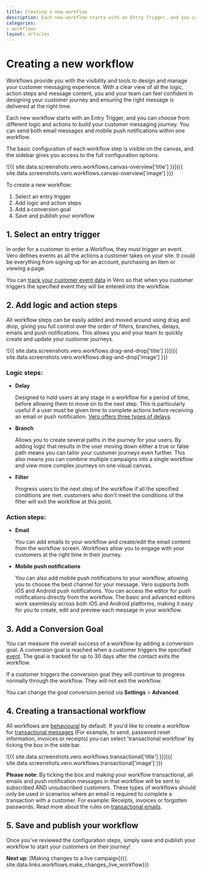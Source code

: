 ```yaml
---
title: Creating a new workflow
description: Each new workflow starts with an Entry Trigger, and you can choose from different logic and actions to build your customer messaging journey.
categories:
- workflows
layout: articles
---
```


# Creating a new workflow

Workflows provide you with the visibility and tools to design and manage your customer messaging experience. With a clear view of all the logic, action steps and message content, you and your team can feel confident in designing your customer journey and ensuring the right message is delivered at the right time. 

Each new workflow starts with an Entry Trigger, and you can choose from different logic and actions to build your customer messaging journey. You can send both email messages and mobile push notifications within one workflow. 

The basic configuration of each workflow step is visible on the canvas, and the sidebar gives you access to the full configuration options.

![{{ site.data.screenshots.vero.workflows.canvas-overview['title'] }}]({{ site.data.screenshots.vero.workflows.canvas-overview['image'] }})

To create a new workflow:
1. Select an entry trigger
2. Add logic and action steps
3. Add a conversion goal
4. Save and publish your workflow

## 1. **Select an entry trigger**

In order for a customer to enter a Workflow, they must trigger an event. Vero defines events as all the actions a customer takes on your site. It could be everything from signing up for an account, purchasing an item or viewing a page. 

You can [track your customer event data]({{site.data.links.events.event-placeholders}}) in Vero so that when you customer triggers the specified event they will be entered into the workflow.

## 2. **Add logic and action steps**

All workflow steps can be easily added and moved around using drag and drop, giving you full control over the order of filters, branches, delays, emails and push notifications. This allows you and your team to quickly create and update your customer journeys.

![{{ site.data.screenshots.vero.workflows.drag-and-drop['title'] }}]({{ site.data.screenshots.vero.workflows.drag-and-drop['image'] }})


### Logic steps:


- **Delay**

  Designed to hold users at any stage in a workflow for a period of time, before allowing them to move on to the next step. This is particularly useful if a user must be given time to complete actions before receiving an email or push notification. [Vero offers three types of delays]({{site.data.links.articles.timing}}).

- **Branch**

  Allows you to create several paths in the journey for your users. By adding logic that results in the user moving down either a true or false path means you can tailor your customer journeys even further. This also means you can combine multiple campaigns into a single workflow and view more complex journeys on one visual canvas.

- **Filter**

  Progress users to the next step of the workflow if all the specified conditions are met. customers who don't meet the conditions of the filter will exit the workflow at this point.



### Action steps:

- **Email**

  You can add emails to your workflow and create/edit the email content from the workflow screen. Workflows allow you to engage with your customers at the right time in their journey.

- **Mobile push notifications** 

  You can also add mobile push notifications to your workflow, allowing you to choose the best channel for your message. Vero supports both iOS and Android push notifications. You can access the editor for push notifications directly from the workflow. The basic and advanced editors work seamlessly across both iOS and Android platforms, making it easy for you to create, edit and preview each message in your workflow.

## 3. Add a Conversion Goal

You can measure the overall success of a workflow by adding a conversion goal. A conversion goal is reached when a customer triggers the specified [event]({{site.data.links.events.event-placeholders}}). The goal is tracked for up to 30 days after the contact exits the workflow. 

If a customer triggers the conversion goal they will continue to progress normally through the workflow. They will not exit the workflow.

You can change the goal conversion period via **Settings** > **Advanced**.

## 4. Creating a transactional workflow

All workflows are [behavioural]({{site.data.links.articles.behavioral_campaign}}) by default. If you'd like to create a workflow for [transactional messages]({{site.data.links.articles.transactional_campaign}}) (For example, to send, password reset information, invoices or receipts) you can select 'transactional workflow' by ticking the box in the side bar.

![{{ site.data.screenshots.vero.workflows.transactional['title'] }}]({{ site.data.screenshots.vero.workflows.transactional['image'] }})

**Please note**: By ticking the box and making your workflow transactional, all emails and push notification messages in that workflow will be sent to subscribed AND unsubscribed customers. These types of workflows should only be used in scenarios where an email is required to complete a transaction with a customer. For example: Receipts, invoices or forgotten passwords. Read more about the rules on [transactional emails]({{site.data.links.articles.transactional_campaign}}).

## 5. Save and publish your workflow

Once you've reviewed the configuration steps, simply save and publish your workflow to start your customers on their journey!

**Next up**: [Making changes to a live campaign]({{ site.data.links.workflows.make_changes_live_workflow}})
